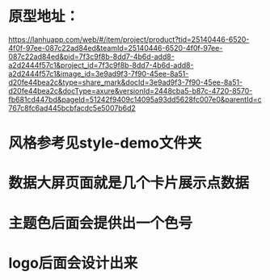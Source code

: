 # 原型地址：
https://lanhuapp.com/web/#/item/project/product?tid=25140446-6520-4f0f-97ee-087c22ad84ed&teamId=25140446-6520-4f0f-97ee-087c22ad84ed&pid=7f3c9f8b-8dd7-4b6d-add8-a2d2444f57c1&project_id=7f3c9f8b-8dd7-4b6d-add8-a2d2444f57c1&image_id=3e9ad9f3-7f90-45ee-8a51-d20fe44bea2c&type=share_mark&docId=3e9ad9f3-7f90-45ee-8a51-d20fe44bea2c&docType=axure&versionId=2448cba5-b87c-4720-8570-fb681cd447bd&pageId=51242f9409c14095a93dd5628fc007e0&parentId=c767c8fc6ad445bcbfacdc5e5007b6d2
# 风格参考见style-demo文件夹
# 数据大屏页面就是几个卡片展示点数据
# 主题色后面会提供出一个色号
# logo后面会设计出来
